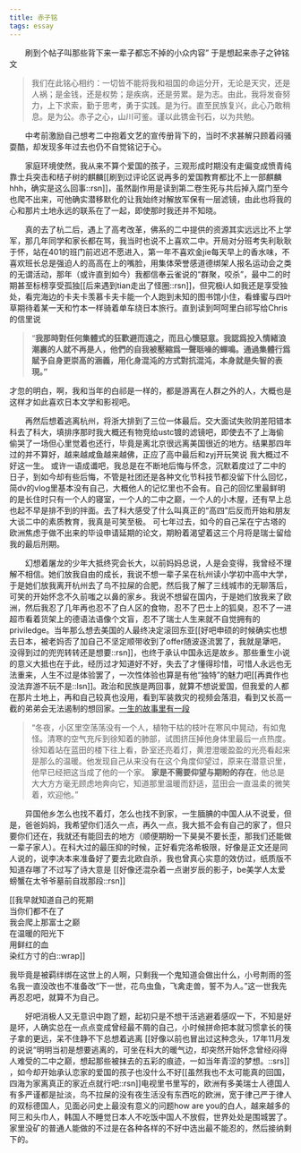 ```yaml
---
title: 赤子铭
tags: essay
---
```


&emsp;&emsp;刷到个帖子叫那些背下来一辈子都忘不掉的小众内容” 于是想起来赤子之钟铭文

> 我们在此铭心相约：一切皆不能将我和祖国的命运分开，无论是天灾，还是人祸；是金钱，还是权势；是疾病，还是劳累。是为志。由此，我将发奋努力，上下求索，勤于思考，勇于实践。是为行。直至民族复兴，此心乃敢稍息。是为公。赤子之心，山川可鉴。谨以此镌金刊石，以为共勉。

&emsp;&emsp;中考前激励自己想考二中抱着文艺的宣传册背下的，当时不求甚解只顾着闷骚耍酷，却发现多年过去也仍不自觉铭记于心。

&emsp;&emsp;家庭环境使然，我从来不算个爱国的孩子，三观形成时期没有走偏变成愤青纯靠士兵突击和桔子树的麒麟[[刷到过评论区说再多的爱国教育都比不上一部麒麟hhh，确实是这么回事::rsn]]，虽然副作用是读到第二卷生死与共后掉入腐门至今也爬不出来，可他确实潜移默化的让我始终对解放军保有一层滤镜，由此也将我的心和那片土地永远的联系在了一起，即使那时我还并不知晓。

&emsp;&emsp;真的去了杭二后，遇上了高考改革，佛系的二中提供的资源其实远远比不上学军，那几年同学和家长都在骂，我当时也说不上喜欢二中。开局对分班考失利耿耿于怀，站在401的班门前迟迟不愿进入，第一年不喜欢金jie每天早上的香水味，不喜欢班长总是强迫人的高高在上的嘴脸，用集体荣誉感道德绑架人报名运动会之类的无谓活动，那年（或许直到如今）我都信奉云雀说的“群聚，咬杀”，最中二的时期甚至标榜享受孤独[[后来遇到tian走出了怪圈::rsn]]，但究极i人如我还是享受独处，看完海边的卡夫卡羡慕卡夫卡能一个人跑到未知的图书馆小住，看蜂蜜与四叶草期待着某一天和竹本一样骑着单车绕日本旅行。直到读到呵呵里白祁写给Chris的信里说
>  “**我那時對任何集體式的狂歡避而遠之，而且心懷惡意。我認爲投入情緒浪潮裏的人就不再是人，他們的自我被壓縮爲一聲聒噪的蟬鳴。通過集體行爲賦予自身更崇高的涵義，用化身混沌的方式對抗混沌，本身就是失智的表現。”**

才忽的明白，啊，我和当年的白祁是一样的，都是游离在人群之外的人，大概也是这样才如此喜欢日本文学和影视吧。

&emsp;&emsp;再然后想着逃离杭州，将浙大排到了三位一体最后。交大面试失败阴差阳错本科去了科大，填排序那时我大概还有物竞给ustc镀的滤镜吧，即使去不了上海偷偷哭了一场但心里觉着也还行，毕竟是离北京很远离美国很近的地方。结果那四年过的并不算好，越来越咸鱼越来越佛，正应了高中最后和zyj开玩笑说 我大概过不好这一生。 或许一语成谶吧，我总是在不断地后悔与怀念，沉默着度过了二中的日子，到如今却有些后悔，不管是社团还是各种文化节科技节都没留下什么回忆，简dv的vlog里基本没有自己，大概他人的记忆里也不会有。自己的回忆里最鲜明的是长住时只有一个人的寝室，一个人的二中之巅，一个人的小木屋，还有早上总也起不早是排不到的拌面。去了科大感受了什么叫真正的“高四”后反而开始和朋友大谈二中的素质教育，我真是可笑至极。  可七年过去，如今的自己呆在宁古塔的欧洲焦虑于做不出来的毕设申请延期的论文，期盼着渴望着这三个月将是瑞士留给我的最后刑期。

&emsp;&emsp;幻想着屠龙的少年大抵终究会长大，以前妈妈总说，人是会变得，我曾经不理解不相信。她们放我自由的成长，我说不想一辈子呆在杭州读小学初中高中大学，于是她们放我离开杭州去了鸟不拉屎的合肥，然后我了解了三线城市的无聊落后，可笑的开始怀念不久前嗤之以鼻的家乡。我说不想留在国内，于是她们放我来了欧洲，然后我忍了几年再也忍不了白人区的食物，忍不了巴士上的狐臭，忍不了一进超市看着货架上的德语法语像个文盲，忍不了瑞士人生来就不自觉拥有的priviledge。当年那么想去美国的人最终决定滚回东亚[[好吧申硕的时候确实也想去日本，被老妈否了加自己不坚定顺带收到了offer随波逐流罢了，我就是犟吧，没得到过的兜兜转转还是想要::rsn]]，也终于承认中国永远是故乡。那些重生小说的意义大抵也在于此，经历过才知道好不好，失去了才懂得珍惜，可惜人永远也无法重来，人生不过是体验罢了，一次性体验也算是有他“独特”的魅力吧[[再粪作也没法弃游不玩不是::lsn]]。政治和民族是两回事，就算不想说爱国，但我爱的人都在那片土地上，再和自己较真也没用，看到军装救灾的视频会落泪，看到又长高一截的弟弟会无法遏制的想回家。[一生的故事里有一段](https://blog.sina.com.cn/s/blog_5cda18e40101g1yn.html)

> “冬夜，小区里空荡荡没有一个人，植物干枯的枝叶在寒风中晃动，有如鬼怪。清寒的空气充斥到徐知着的肺部，试图挤压掉他身体里最后一点热度。
徐知着站在蓝田的楼下往上看，卧室还亮着灯，黄澄澄暖盈盈的光亮看起来是那么的温暖。他发现自己从来没有在这个角度仰望过，原来在潜意识里，他早已经把这当成了他的一个家。
**家是不需要仰望与期盼的存在**，他总是大大方方毫无顾虑地奔向它，知道那里温暖而舒适，蓝田会一直温柔的微笑着，欢迎他。”

&emsp;&emsp;异国他乡怎么也找不着灯，怎么也找不到家，一生腼腆的中国人从不说爱，但是，爸爸妈妈，我希望你们活久一点，再久一点，我大抵不会有自己的家了，但只要你们还在，我就还有能回去的地方（顺便期盼一下昊昊不要长歪，那我们还能做一辈子家人）。在科大过的最压抑的时候，正好看完洛希极限，好像是正文还是同人说的，说李决本来准备好了要去北欧自杀，我也曾真心实意的效仿过，纸质版不知道存哪了不过写了诗大意是 [[好像还混杂着一点谢岁辰的影子，be美学人太爱螃蟹在太爷爷墓前自戕那段::rsn]]

[[我早就知道自己的死期 <br>当你们都不在了 <br>我会爬上那富士之巅 <br>在温暖的阳光下 <br>用鲜红的血 <br>染红方寸的白::wrap]]

我毕竟是被羁绊绑在这世上的人啊，只剩我一个鬼知道会做出什么，小号荆雨的签名我一直没改也不准备改“下一世，花鸟虫鱼，飞禽走兽，誓不为人。”这一世我先再忍忍吧，就算不为自己。

&emsp;&emsp;好吧消极人又无意识中跑了题，起初只是不想干活逃避着感叹一下，不知是好是坏，人确实总在一点点变成曾经最不屑的自己，小时候拼命把本就习惯拿长的筷子拿的更远，呆不住静不下总想着逃离 [[好像以前也冒出过这种念头，17年11月发的说说“明明当初是想要逃离的，可坐在科大的暖气边，却突然开始怀念曾经闷得人难受的二中之巅，想起那些被抹去的五彩的痕迹，一如当年青涩的梦想。::srs]] ，如今却开始承认恋家的爱国的孩子也没什么不好[[虽然我也不太可能真的回国，四海为家离真正的家近点就行吧::rsn]]电视里书里写的，欧洲有多美瑞士人德国人有多严谨都是扯淡，鸟不拉屎的没有夜生活没有东西吃的欧洲，宽于律己严于律人的双标德国人，见面必问史上最没有意义的问题how are you的白人，越来越多的阿三和头巾人，韩国人不睡觉日本人不吃饭中国人不放假，世界处处是围城罢了。家里没矿的普通人能做的不过是在各种各样的不好中选出最不能忍的，然后接纳剩下的。



